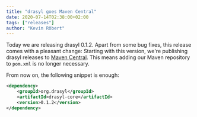 ```yaml
---
title: "drasyl goes Maven Central"
date: 2020-07-14T02:38:00+02:00
tags: ["releases"]
author: "Kevin Röbert"
---
```


Today we are releasing drasyl 0.1.2.
Apart from some bug fixes, this release comes with a pleasant change: Starting with this version, we're publishing drasyl releases to [Maven Central](https://mvnrepository.com/artifact/org.drasyl/drasyl-core).
This means adding our Maven repository to `pom.xml` is no longer necessary.
<!--more-->
From now on, the following snippet is enough:
```xml
<dependency>
    <groupId>org.drasyl</groupId>
    <artifactId>drasyl-core</artifactId>
    <version>0.1.2</version>
</dependency>
```